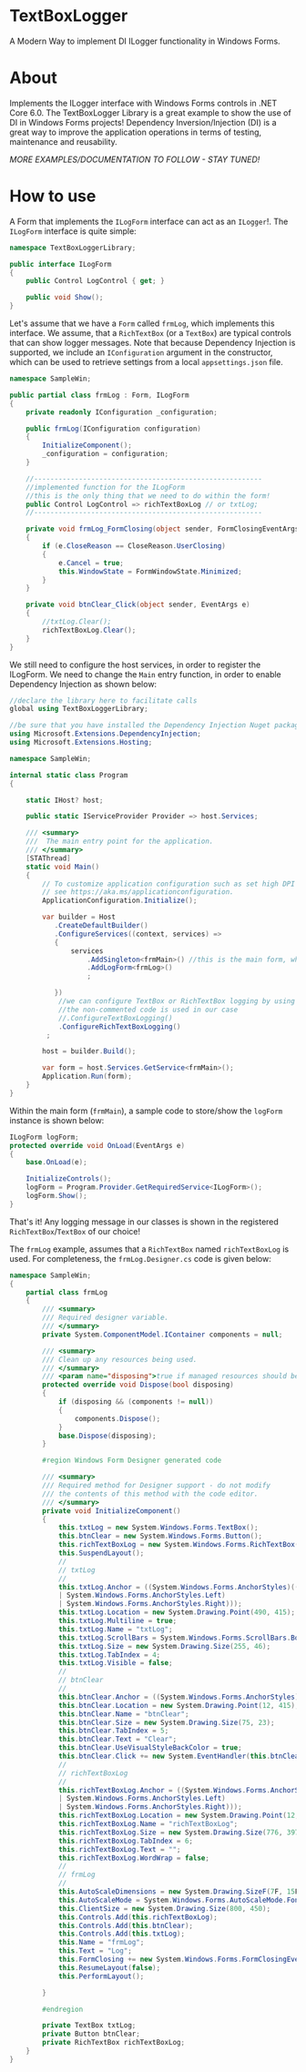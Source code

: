 # TextBoxLogger

A Modern Way to implement DI ILogger functionality in Windows Forms.

# About

Implements the ILogger interface with Windows Forms controls in .NET Core 6.0. The TextBoxLogger Library is a great example to show the use of DI in Windows Forms projects!
Dependency Inversion/Injection (DI) is a great way to improve the application operations in terms of testing, maintenance and reusability.

*MORE EXAMPLES/DOCUMENTATION TO FOLLOW - STAY TUNED!*

# How to use

A Form that implements the `ILogForm` interface can act as an `ILogger`!. The `ILogForm` interface is quite simple:

```cs
namespace TextBoxLoggerLibrary;

public interface ILogForm
{
    public Control LogControl { get; }

    public void Show();
}
```

Let's assume that we have a `Form` called `frmLog`, which implements this interface. We assume, that a `RichTextBox` (or a `TextBox`) are typical controls that can show logger messages. Note that because Dependency Injection is supported, we include an `IConfiguration` argument in the constructor, which can be used to retrieve settings from a local `appsettings.json` file.

```cs
namespace SampleWin;

public partial class frmLog : Form, ILogForm
{
    private readonly IConfiguration _configuration;

    public frmLog(IConfiguration configuration)
    {
        InitializeComponent();
        _configuration = configuration;
    }

    //--------------------------------------------------------
    //implemented function for the ILogForm
    //this is the only thing that we need to do within the form!
    public Control LogControl => richTextBoxLog // or txtLog;
    //--------------------------------------------------------

    private void frmLog_FormClosing(object sender, FormClosingEventArgs e)
    {
        if (e.CloseReason == CloseReason.UserClosing)
        {
            e.Cancel = true;
            this.WindowState = FormWindowState.Minimized;
        }
    }

    private void btnClear_Click(object sender, EventArgs e)
    {
        //txtLog.Clear();
        richTextBoxLog.Clear();
    }
}
```

We still need to configure the host services, in order to register the ILogForm. We need to change the `Main` entry function, in order to enable Dependency Injection as shown below:

```cs
//declare the library here to facilitate calls
global using TextBoxLoggerLibrary;

//be sure that you have installed the Dependency Injection Nuget packages
using Microsoft.Extensions.DependencyInjection;
using Microsoft.Extensions.Hosting;

namespace SampleWin;

internal static class Program
{

    static IHost? host;

    public static IServiceProvider Provider => host.Services;

    /// <summary>
    ///  The main entry point for the application.
    /// </summary>
    [STAThread]
    static void Main()
    {
        // To customize application configuration such as set high DPI settings or default font,
        // see https://aka.ms/applicationconfiguration.
        ApplicationConfiguration.Initialize();

        var builder = Host
           .CreateDefaultBuilder()
           .ConfigureServices((context, services) =>
           {
               services
                   .AddSingleton<frmMain>() //this is the main form, which we assume that is called frmMain
                   .AddLogForm<frmLog>()
                   ;

           })
            //we can configure TextBox or RichTextBox logging by using one the following calls.
            //the non-commented code is used in our case
            //.ConfigureTextBoxLogging()
            .ConfigureRichTextBoxLogging()
         ;

        host = builder.Build();

        var form = host.Services.GetService<frmMain>();
        Application.Run(form);
    }
}

```

Within the main form (`frmMain`), a sample code to store/show the `logForm` instance is shown below:

```cs
ILogForm logForm;
protected override void OnLoad(EventArgs e)
{
    base.OnLoad(e);

    InitializeControls();
    logForm = Program.Provider.GetRequiredService<ILogForm>();
    logForm.Show();
}
```

That's it! Any logging message in our classes is shown in the registered `RichTextBox`/`TextBox` of our choice!


The `frmLog` example, assumes that a `RichTextBox` named `richTextBoxLog` is used. For completeness, the `frmLog.Designer.cs` code is given below:

```cs
namespace SampleWin;
{
    partial class frmLog
    {
        /// <summary>
        /// Required designer variable.
        /// </summary>
        private System.ComponentModel.IContainer components = null;

        /// <summary>
        /// Clean up any resources being used.
        /// </summary>
        /// <param name="disposing">true if managed resources should be disposed; otherwise, false.</param>
        protected override void Dispose(bool disposing)
        {
            if (disposing && (components != null))
            {
                components.Dispose();
            }
            base.Dispose(disposing);
        }

        #region Windows Form Designer generated code

        /// <summary>
        /// Required method for Designer support - do not modify
        /// the contents of this method with the code editor.
        /// </summary>
        private void InitializeComponent()
        {
            this.txtLog = new System.Windows.Forms.TextBox();
            this.btnClear = new System.Windows.Forms.Button();
            this.richTextBoxLog = new System.Windows.Forms.RichTextBox();
            this.SuspendLayout();
            // 
            // txtLog
            // 
            this.txtLog.Anchor = ((System.Windows.Forms.AnchorStyles)((((System.Windows.Forms.AnchorStyles.Top | System.Windows.Forms.AnchorStyles.Bottom) 
            | System.Windows.Forms.AnchorStyles.Left) 
            | System.Windows.Forms.AnchorStyles.Right)));
            this.txtLog.Location = new System.Drawing.Point(490, 415);
            this.txtLog.Multiline = true;
            this.txtLog.Name = "txtLog";
            this.txtLog.ScrollBars = System.Windows.Forms.ScrollBars.Both;
            this.txtLog.Size = new System.Drawing.Size(255, 46);
            this.txtLog.TabIndex = 4;
            this.txtLog.Visible = false;
            // 
            // btnClear
            // 
            this.btnClear.Anchor = ((System.Windows.Forms.AnchorStyles)((System.Windows.Forms.AnchorStyles.Bottom | System.Windows.Forms.AnchorStyles.Left)));
            this.btnClear.Location = new System.Drawing.Point(12, 415);
            this.btnClear.Name = "btnClear";
            this.btnClear.Size = new System.Drawing.Size(75, 23);
            this.btnClear.TabIndex = 5;
            this.btnClear.Text = "Clear";
            this.btnClear.UseVisualStyleBackColor = true;
            this.btnClear.Click += new System.EventHandler(this.btnClear_Click);
            // 
            // richTextBoxLog
            // 
            this.richTextBoxLog.Anchor = ((System.Windows.Forms.AnchorStyles)((((System.Windows.Forms.AnchorStyles.Top | System.Windows.Forms.AnchorStyles.Bottom) 
            | System.Windows.Forms.AnchorStyles.Left) 
            | System.Windows.Forms.AnchorStyles.Right)));
            this.richTextBoxLog.Location = new System.Drawing.Point(12, 12);
            this.richTextBoxLog.Name = "richTextBoxLog";
            this.richTextBoxLog.Size = new System.Drawing.Size(776, 397);
            this.richTextBoxLog.TabIndex = 6;
            this.richTextBoxLog.Text = "";
            this.richTextBoxLog.WordWrap = false;
            // 
            // frmLog
            // 
            this.AutoScaleDimensions = new System.Drawing.SizeF(7F, 15F);
            this.AutoScaleMode = System.Windows.Forms.AutoScaleMode.Font;
            this.ClientSize = new System.Drawing.Size(800, 450);
            this.Controls.Add(this.richTextBoxLog);
            this.Controls.Add(this.btnClear);
            this.Controls.Add(this.txtLog);
            this.Name = "frmLog";
            this.Text = "Log";
            this.FormClosing += new System.Windows.Forms.FormClosingEventHandler(this.frmLog_FormClosing);
            this.ResumeLayout(false);
            this.PerformLayout();

        }

        #endregion

        private TextBox txtLog;
        private Button btnClear;
        private RichTextBox richTextBoxLog;
    }
}
```
